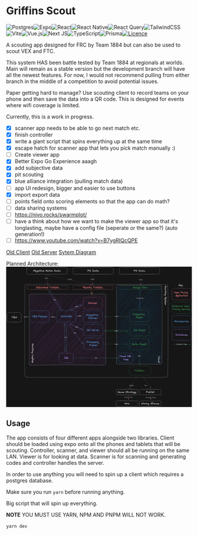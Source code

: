 # Griffins Scout

![Postgres](https://img.shields.io/badge/postgres-%23316192.svg?style=for-the-badge&logo=postgresql&logoColor=white)![Expo](https://img.shields.io/badge/expo-1C1E24?style=for-the-badge&logo=expo&logoColor=#D04A37)![React](https://img.shields.io/badge/react-%2320232a.svg?style=for-the-badge&logo=react&logoColor=%2361DAFB)![React Native](https://img.shields.io/badge/react_native-%2320232a.svg?style=for-the-badge&logo=react&logoColor=%2361DAFB)![React Query](https://img.shields.io/badge/-React%20Query-FF4154?style=for-the-badge&logo=react%20query&logoColor=white)![TailwindCSS](https://img.shields.io/badge/tailwindcss-%2338B2AC.svg?style=for-the-badge&logo=tailwind-css&logoColor=white)![Vite](https://img.shields.io/badge/vite-%23646CFF.svg?style=for-the-badge&logo=vite&logoColor=white)![Vue.js](https://img.shields.io/badge/vuejs-%2335495e.svg?style=for-the-badge&logo=vuedotjs&logoColor=%234FC08D)![Next JS](https://img.shields.io/badge/Next-black?style=for-the-badge&logo=next.js&logoColor=white)![TypeScript](https://img.shields.io/badge/typescript-%23007ACC.svg?style=for-the-badge&logo=typescript&logoColor=white)![Prisma](https://img.shields.io/badge/Prisma-3982CE?style=for-the-badge&logo=Prisma&logoColor=white)[![Licence](https://img.shields.io/github/license/Ileriayo/markdown-badges?style=for-the-badge)](./LICENSE)

A scouting app designed for FRC by Team 1884 but can also be used to scout VEX and FTC.

This system HAS been battle tested by Team 1884 at regionals at worlds. Main will remain as a stable version but the development branch will have all the newest features. For now, I would not recommend pulling from either branch in the middle of a competition to avoid potential issues.

Paper getting hard to manage? Use scouting client to record teams on your phone and then save the data into a QR code. This is designed for events where wifi coverage is limited.

Currently, this is a work in progress.

- [x] scanner app needs to be able to go next match etc.
- [x] finish controller
- [x] write a giant script that spins everything up at the same time
- [x] escape hatch for scanner app that lets you pick match manually :)
- [ ] Create viewer app
- [x] Better Expo Go Experience aaagh
- [x] add subjective data
- [x] pit scouting
- [x] blue alliance integration (pulling match data)
- [ ] app UI redesign, bigger and easier to use buttons
- [x] import export data
- [ ] points field onto scoring elements so that the app can do math?
- [ ] data sharing systems
- [ ] https://nivo.rocks/swarmplot/
- [ ] have a think about how we want to make the viewer app so that it's longlasting, maybe have a config file (seperate or the same?) (auto generation!)
- [ ] https://www.youtube.com/watch?v=B7ygRIQcQPE

[Old Client](https://github.com/omagarwal25/scouting-client)
[Old Server](https://github.com/omagarwal25/scouting-server)
[Sytem Diagram](https://excalidraw.com/#json=lbxq5bGRVkCmEuD6uKx75,9VgSadcQ5oE6S-vvNMDTAA)

Planned Architecture:
![System Diagram](https://github.com/omagarwal25/scouting-app/blob/dev/scouting-app-architecture.png?raw=true)

## Usage

The app consists of four different apps alongside two libraries. Client should be loaded using expo onto all the phones and tablets that will be scouting. Controller, scanner, and viewer should all be running on the same LAN. Viewer is for looking at data. Scanner is for scanning and generating codes and controller handles the server.

In order to use anything you will need to spin up a client which requires a postgres database.

Make sure you run `yarn` before running anything.

Big script that will spin up everything.

**NOTE** YOU MUST USE YARN, NPM AND PNPM WILL NOT WORK.

```bash
yarn dev
```
